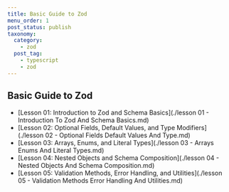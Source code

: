 ```yaml
---
title: Basic Guide to Zod
menu_order: 1
post_status: publish
taxonomy:
  category:
    - zod
  post_tag:
    - typescript
    - zod
---
```


<div class="guru-cat-main" markdown="1">

## Basic Guide to Zod

- [Lesson 01: Introduction to Zod and Schema Basics](./lesson 01 - Introduction To Zod And Schema Basics.md)
- [Lesson 02: Optional Fields, Default Values, and Type Modifiers](./lesson 02 - Optional Fields Default Values And Type.md)
- [Lesson 03: Arrays, Enums, and Literal Types](./lesson 03 - Arrays Enums And Literal Types.md)
- [Lesson 04: Nested Objects and Schema Composition](./lesson 04 - Nested Objects And Schema Composition.md)
- [Lesson 05: Validation Methods, Error Handling, and Utilities](./lesson 05 - Validation Methods Error Handling And Utilities.md)

</div>